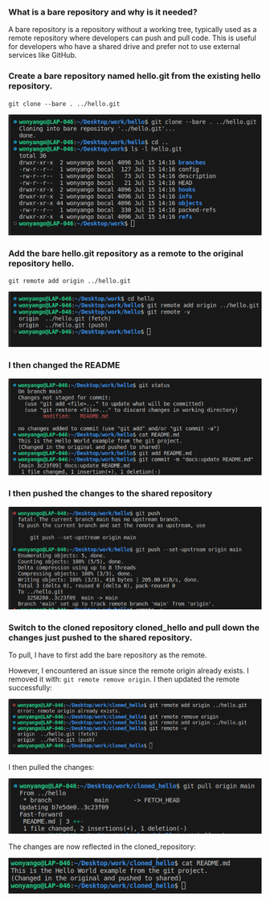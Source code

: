 ### What is a bare repository and why is it needed?

A bare repository is a repository without a working tree, typically used as a remote repository where developers can push and pull code. This is useful for developers who have a shared drive and prefer not to use external services like GitHub.

### Create a bare repository named hello.git from the existing hello repository.

```console
git clone --bare . ../hello.git
```
![](hello.png)

### Add the bare hello.git repository as a remote to the original repository hello.

```console
git remote add origin ../hello.git
```

![](update.png)

### I then changed the README 

![](f.png)

### I then pushed the changes to the shared repository

![](setup.png)

### Switch to the cloned repository cloned_hello and pull down the changes just pushed to the shared repository.

To pull, I have to first add the bare repository as the remote.

However, I encountered an issue since the remote origin already exists. I removed it with:  ```git remote remove origin```. I then updated the remote successfully:

![](re.png)

I then pulled the changes:

![](pull1.png)

The changes are now reflected in the cloned_repository:

![](res.png)